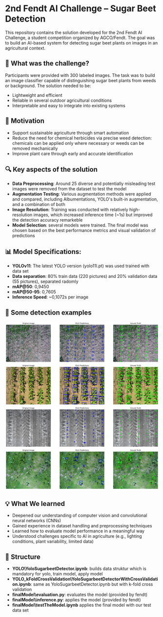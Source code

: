 # 2nd Fendt AI Challenge – Sugar Beet Detection

This repository contains the solution developed for the 2nd Fendt AI Challenge, a student competition organized by AGCO/Fendt. The goal was to build an AI-based system for detecting sugar beet plants on images in an agricultural context.

## 🧠 What was the challenge?

Participants were provided with 300 labeled images. The task was to build an image classifier capable of distinguishing sugar beet plants from weeds or background. The solution needed to be:

- Lightweight and efficient  
- Reliable in several outdoor agricultural conditions  
- Interpretable and easy to integrate into existing systems  

## 🌱 Motivation

- Support sustainable agriculture through smart automation  
- Reduce the need for chemical herbicides via precise weed detection: chemicals can be applied only where necessary or weeds can be removed mechanically  
- Improve plant care through early and accurate identification  

## 🔍 Key aspects of the solution

- **Data Preprocessing**: Around 25 diverse and potentially misleading test images were removed from the dataset to test the model 
- **Augmentation Testing**: Various augmentation methods were applied and compared, including Albumentations, YOLO's built-in augmentation, and a combination of both  
- **Image Resolution**: Training was conducted with relatively high-resolution images, which increased inference time (~1s) but improved the detection accuracy remarkeble
- **Model Selection**: several models were trained. The final model was chosen based on the best performance metrics and visual validation of predictions

## 📊 Model Specifications:

- **YOLOv11**: The latest YOLO version (yolo11l.pt) was used trained with data set
- **Data separation**: 80% train data (220 pictures) and 20% validation data (55 pictures), separated radomly
- **mAP@50**: 0,9450
- **mAP@50-95**: 0,7605
- **Inference Speed**: ~0,1072s per image

## 📸 Some detection examples
![](results/example1.png)
![](results/example2.png)
![](results/example3.png)
![](results/example4.png)

## 💡 What We learned

- Deepened our understanding of computer vision and convolutional neural networks (CNNs)  
- Gained experience in dataset handling and preprocessing techniques  
- Learned how to evaluate model performance in a meaningful way  
- Understood challenges specific to AI in agriculture (e.g., lighting conditions, plant variability, limited data)  

## 📁 Structure

- **YOLO\YoloSugarbeetDetector.ipynb**: builds data struktur which is mandatory for yolo, train model, apply model
- **YOLO_kFoldCrossValidation\YoloSugarbeetDetectorWithCrossValidation.ipynb**: same as YoloSugarbeetDetector.ipynb but with k-fold cross validation
- **finalModel\evaluation.py**: evaluates the model (provided by fendt)
- **finalModel\inference.py**: applies the model (provided by fendt)
- **finalModel\testTheModel.ipynb** applies the final model with our test data set

